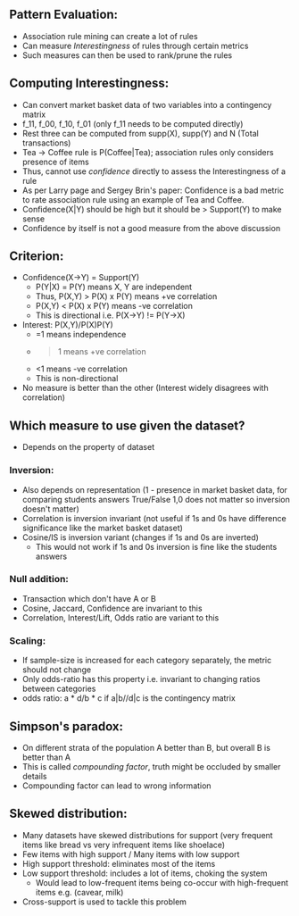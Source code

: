 ## Pattern Evaluation:
- Association rule mining  can create a lot of rules
- Can measure *Interestingness* of rules through certain metrics
- Such measures can then be used to rank/prune the rules

## Computing Interestingness:
- Can convert market basket data of two variables into a contingency matrix
- f_11, f_00, f_10, f_01 (only f_11 needs to be computed directly)
- Rest three can be computed from supp(X), supp(Y) and N (Total transactions)
- Tea -> Coffee rule is P(Coffee|Tea); association rules only considers presence of items
- Thus, cannot use *confidence* directly to assess the Interestingness of a rule
- As per Larry page and Sergey Brin's paper: Confidence is a bad metric to rate association rule using an example of Tea and Coffee.
- Confidence(X|Y) should be high but it should be > Support(Y) to make sense
- Confidence by itself is not a good measure from the above discussion

## Criterion:
- Confidence(X->Y) = Support(Y)
	- P(Y|X) = P(Y) means X, Y are independent
	- Thus, P(X,Y) > P(X) x P(Y) means +ve correlation
	- P(X,Y) < P(X) x P(Y) means -ve correlation
	- This is directional i.e. P(X->Y) != P(Y->X)
- Interest: P(X,Y)/P(X)P(Y)
	- =1 means independence
	- >1 means +ve correlation
	- <1 means -ve correlation
	- This is non-directional
- No measure is better than the other (Interest widely disagrees with correlation)

## Which measure to use given the dataset?
- Depends on the property of dataset

### Inversion:
- Also depends on representation (1 - presence in market basket data, 
for comparing students answers True/False 1,0 does not matter so inversion doesn't matter)
- Correlation is inversion invariant (not useful if 1s and 0s have difference significance like the market basket dataset)
- Cosine/IS is inversion variant (changes if 1s and 0s are inverted)
	- This would not work if 1s and 0s inversion is fine like the students answers

### Null addition:
- Transaction which don't have A or B
- Cosine, Jaccard, Confidence are invariant to this
- Correlation, Interest/Lift, Odds ratio are variant to this

### Scaling:
- If sample-size is increased for each category separately, the metric should not change
- Only odds-ratio has this property i.e. invariant to changing ratios between categories
- odds ratio: a * d/b * c if a|b//d|c is the contingency matrix

## Simpson's paradox:
- On different strata of the population A better than B, but overall B is better than A
- This is called *compounding factor*, truth might be occluded by smaller details
- Compounding factor can lead to wrong information

## Skewed distribution:
- Many datasets have skewed distributions for support (very frequent items like bread vs very infrequent items like shoelace)
- Few items with high support / Many items with low support
- High support threshold: eliminates most of the items
- Low support threshold: includes a lot of items, choking the system
	- Would lead to low-frequent items being co-occur with high-frequent items e.g. (cavear, milk)
- Cross-support is used to tackle this problem
